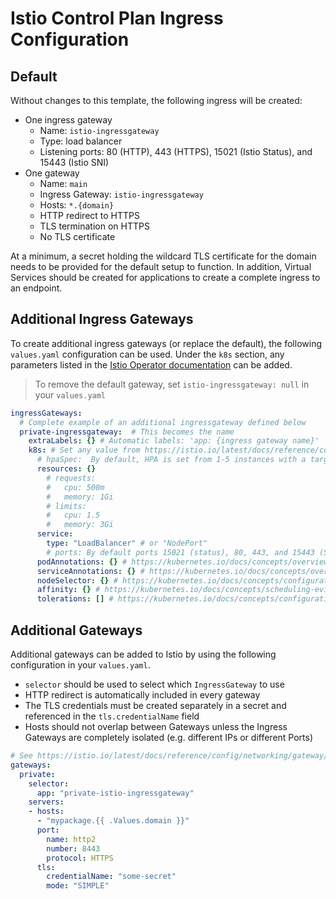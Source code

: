 # Istio Control Plan Ingress Configuration

## Default

Without changes to this template, the following ingress will be created:

- One ingress gateway
  - Name: `istio-ingressgateway`
  - Type: load balancer
  - Listening ports: 80 (HTTP), 443 (HTTPS), 15021 (Istio Status), and 15443 (Istio SNI)
- One gateway
  - Name: `main`
  - Ingress Gateway: `istio-ingressgateway`
  - Hosts: `*.{domain}`
  - HTTP redirect to HTTPS
  - TLS termination on HTTPS
  - No TLS certificate

At a minimum, a secret holding the wildcard TLS certificate for the domain needs to be provided for the default setup to function.  In addition, Virtual Services should be created for applications to create a complete ingress to an endpoint.

## Additional Ingress Gateways

To create additional ingress gateways (or replace the default), the following `values.yaml` configuration can be used.  Under the `k8s` section, any parameters listed in the [Istio Operator documentation](https://istio.io/latest/docs/reference/config/istio.operator.v1alpha1/#KubernetesResourcesSpec) can be added.

> To remove the default gateway, set `istio-ingressgateway: null` in your `values.yaml`

```yaml
ingressGateways:
  # Complete example of an additional ingressgateway defined below
  private-ingressgateway:  # This becomes the name
    extraLabels: {} # Automatic labels: 'app: {ingress gateway name}'
    k8s: # Set any value from https://istio.io/latest/docs/reference/config/istio.operator.v1alpha1/#KubernetesResourcesSpec
      # hpaSpec:  By default, HPA is set from 1-5 instances with a target average utilization of 80%
      resources: {}
        # requests:
        #   cpu: 500m
        #   memory: 1Gi
        # limits:
        #   cpu: 1.5
        #   memory: 3Gi
      service:
        type: "LoadBalancer" # or "NodePort"
        # ports: By default ports 15021 (status), 80, 443, and 15443 (SNI Routing) are setup
      podAnnotations: {} # https://kubernetes.io/docs/concepts/overview/working-with-objects/annotations/
      serviceAnnotations: {} # https://kubernetes.io/docs/concepts/overview/working-with-objects/annotations/
      nodeSelector: {} # https://kubernetes.io/docs/concepts/configuration/assign-pod-node/#nodeselector
      affinity: {} # https://kubernetes.io/docs/concepts/scheduling-eviction/assign-pod-node/#affinity-and-anti-affinity
      tolerations: [] # https://kubernetes.io/docs/concepts/configuration/taint-and-toleration/
```

## Additional Gateways

Additional gateways can be added to Istio by using the following configuration in your `values.yaml`.  
- `selector` should be used to select which `IngressGateway` to use
- HTTP redirect is automatically included in every gateway
- The TLS credentials must be created separately in a secret and referenced in the `tls.credentialName` field
- Hosts should not overlap between Gateways unless the Ingress Gateways are completely isolated (e.g. different IPs or different Ports)

```yaml
# See https://istio.io/latest/docs/reference/config/networking/gateway/#Gateway for spec
gateways:
  private:
    selector:
      app: "private-istio-ingressgateway"
    servers:
    - hosts:
      - "mypackage.{{ .Values.domain }}"
      port:
        name: http2
        number: 8443
        protocol: HTTPS
      tls:
        credentialName: "some-secret"
        mode: "SIMPLE"
  ```
